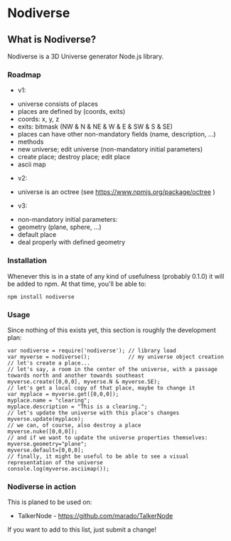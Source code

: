 # Nodiverse

## What is Nodiverse?

Nodiverse is a 3D Universe generator Node.js library.

### Roadmap

* v1:
 - universe consists of places
 - places are defined by (coords, exits)
  - coords: x, y, z
  - exits: bitmask (NW & N & NE & W & E & SW & S & SE)
 - places can have other non-mandatory fields (name, description, ...)
 - methods
  - new universe; edit universe (non-mandatory initial parameters)
  - create place; destroy place; edit place
  - ascii map
* v2:
 - universe is an octree (see https://www.npmjs.org/package/octree )
* v3:
 - non-mandatory initial parameters:
  - geometry (plane, sphere, ...)
  - default place
 - deal properly with defined geometry

### Installation

Whenever this is in a state of any kind of usefulness (probably 0.1.0) it will
be added to npm. At that time, you'll be able to:
    
    npm install nodiverse 
 
### Usage

Since nothing of this exists yet, this section is roughly the development plan:
    
    var nodiverse = require('nodiverse'); // library load
    var myverse = nodiverse();            // my universe object creation
    // let's create a place... 
    // let's say, a room in the center of the universe, with a passage towards north and another towards southeast
    myverse.create([0,0,0], myverse.N & myverse.SE);
    // let's get a local copy of that place, maybe to change it
    var myplace = myverse.get([0,0,0]);
    myplace.name = "clearing";
    myplace.description = "This is a clearing.";
    // let's update the universe with this place's changes
    myverse.update(myplace);
    // we can, of course, also destroy a place
    myverse.nuke([0,0,0]);
    // and if we want to update the universe properties themselves:
    myverse.geometry="plane";
    myverse.default=[0,0,0];
    // finally, it might be useful to be able to see a visual representation of the universe
    console.log(myverse.asciimap());

### Nodiverse in action

This is planed to be used on:
* TalkerNode - https://github.com/marado/TalkerNode

If you want to add to this list, just submit a change!

